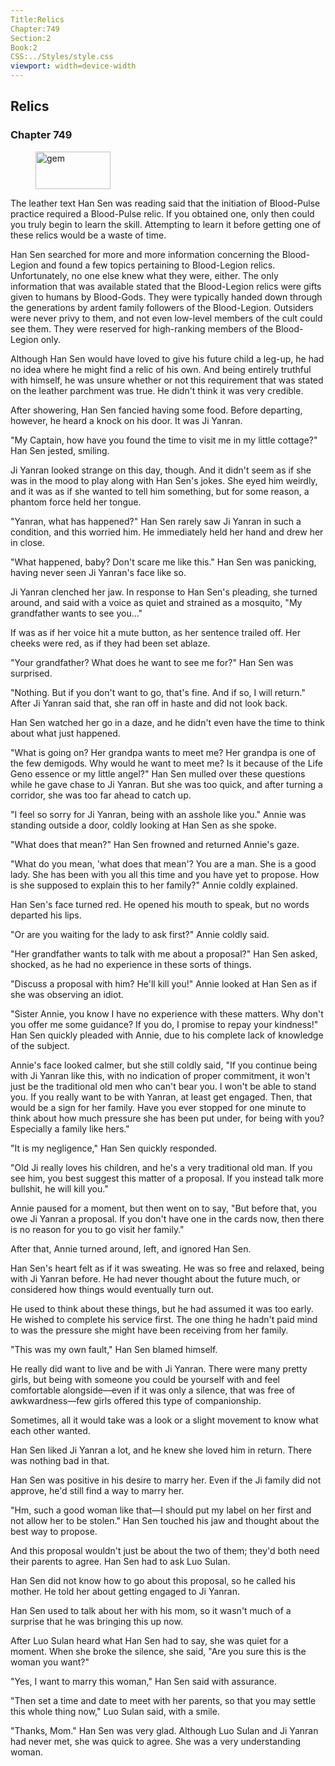 ```yaml
---
Title:Relics 
Chapter:749 
Section:2 
Book:2 
CSS:../Styles/style.css 
viewport: width=device-width
---
```

  
## Relics
### Chapter 749
  
<figure>
	<img src="../Images/gem.gif" alt="gem" id="gem" width="120" height="60" />
</figure>
  

  
The leather text Han Sen was reading said that the initiation of Blood-Pulse practice required a Blood-Pulse relic. If you obtained one, only then could you truly begin to learn the skill. Attempting to learn it before getting one of these relics would be a waste of time.

Han Sen searched for more and more information concerning the Blood-Legion and found a few topics pertaining to Blood-Legion relics. Unfortunately, no one else knew what they were, either. The only information that was available stated that the Blood-Legion relics were gifts given to humans by Blood-Gods. They were typically handed down through the generations by ardent family followers of the Blood-Legion. Outsiders were never privy to them, and not even low-level members of the cult could see them. They were reserved for high-ranking members of the Blood-Legion only.

Although Han Sen would have loved to give his future child a leg-up, he had no idea where he might find a relic of his own. And being entirely truthful with himself, he was unsure whether or not this requirement that was stated on the leather parchment was true. He didn't think it was very credible.

After showering, Han Sen fancied having some food. Before departing, however, he heard a knock on his door. It was Ji Yanran.

"My Captain, how have you found the time to visit me in my little cottage?" Han Sen jested, smiling.

Ji Yanran looked strange on this day, though. And it didn't seem as if she was in the mood to play along with Han Sen's jokes. She eyed him weirdly, and it was as if she wanted to tell him something, but for some reason, a phantom force held her tongue.

"Yanran, what has happened?" Han Sen rarely saw Ji Yanran in such a condition, and this worried him. He immediately held her hand and drew her in close.

"What happened, baby? Don't scare me like this." Han Sen was panicking, having never seen Ji Yanran's face like so.

Ji Yanran clenched her jaw. In response to Han Sen's pleading, she turned around, and said with a voice as quiet and strained as a mosquito, "My grandfather wants to see you..."

If was as if her voice hit a mute button, as her sentence trailed off. Her cheeks were red, as if they had been set ablaze.

"Your grandfather? What does he want to see me for?" Han Sen was surprised.

"Nothing. But if you don't want to go, that's fine. And if so, I will return." After Ji Yanran said that, she ran off in haste and did not look back.

Han Sen watched her go in a daze, and he didn't even have the time to think about what just happened.

"What is going on? Her grandpa wants to meet me? Her grandpa is one of the few demigods. Why would he want to meet me? Is it because of the Life Geno essence or my little angel?" Han Sen mulled over these questions while he gave chase to Ji Yanran. But she was too quick, and after turning a corridor, she was too far ahead to catch up.

"I feel so sorry for Ji Yanran, being with an asshole like you." Annie was standing outside a door, coldly looking at Han Sen as she spoke.

"What does that mean?" Han Sen frowned and returned Annie's gaze.

"What do you mean, 'what does that mean'? You are a man. She is a good lady. She has been with you all this time and you have yet to propose. How is she supposed to explain this to her family?" Annie coldly explained.

Han Sen's face turned red. He opened his mouth to speak, but no words departed his lips.

"Or are you waiting for the lady to ask first?" Annie coldly said.

"Her grandfather wants to talk with me about a proposal?" Han Sen asked, shocked, as he had no experience in these sorts of things.

"Discuss a proposal with him? He'll kill you!" Annie looked at Han Sen as if she was observing an idiot.

"Sister Annie, you know I have no experience with these matters. Why don't you offer me some guidance? If you do, I promise to repay your kindness!" Han Sen quickly pleaded with Annie, due to his complete lack of knowledge of the subject.

Annie's face looked calmer, but she still coldly said, "If you continue being with Ji Yanran like this, with no indication of proper commitment, it won't just be the traditional old men who can't bear you. I won't be able to stand you. If you really want to be with Yanran, at least get engaged. Then, that would be a sign for her family. Have you ever stopped for one minute to think about how much pressure she has been put under, for being with you? Especially a family like hers."

"It is my negligence," Han Sen quickly responded.

"Old Ji really loves his children, and he's a very traditional old man. If you see him, you best suggest this matter of a proposal. If you instead talk more bullshit, he will kill you."

Annie paused for a moment, but then went on to say, "But before that, you owe Ji Yanran a proposal. If you don't have one in the cards now, then there is no reason for you to go visit her family."

After that, Annie turned around, left, and ignored Han Sen.

Han Sen's heart felt as if it was sweating. He was so free and relaxed, being with Ji Yanran before. He had never thought about the future much, or considered how things would eventually turn out.

He used to think about these things, but he had assumed it was too early. He wished to complete his service first. The one thing he hadn't paid mind to was the pressure she might have been receiving from her family.

"This was my own fault," Han Sen blamed himself.

He really did want to live and be with Ji Yanran. There were many pretty girls, but being with someone you could be yourself with and feel comfortable alongside—even if it was only a silence, that was free of awkwardness—few girls offered this type of companionship.

Sometimes, all it would take was a look or a slight movement to know what each other wanted.

Han Sen liked Ji Yanran a lot, and he knew she loved him in return. There was nothing bad in that.

Han Sen was positive in his desire to marry her. Even if the Ji family did not approve, he'd still find a way to marry her.

"Hm, such a good woman like that—I should put my label on her first and not allow her to be stolen." Han Sen touched his jaw and thought about the best way to propose.

And this proposal wouldn't just be about the two of them; they'd both need their parents to agree. Han Sen had to ask Luo Sulan.

Han Sen did not know how to go about this proposal, so he called his mother. He told her about getting engaged to Ji Yanran.

Han Sen used to talk about her with his mom, so it wasn't much of a surprise that he was bringing this up now.

After Luo Sulan heard what Han Sen had to say, she was quiet for a moment. When she broke the silence, she said, "Are you sure this is the woman you want?"

"Yes, I want to marry this woman," Han Sen said with assurance.

"Then set a time and date to meet with her parents, so that you may settle this whole thing now," Luo Sulan said, with a smile.

"Thanks, Mom." Han Sen was very glad. Although Luo Sulan and Ji Yanran had never met, she was quick to agree. She was a very understanding woman.